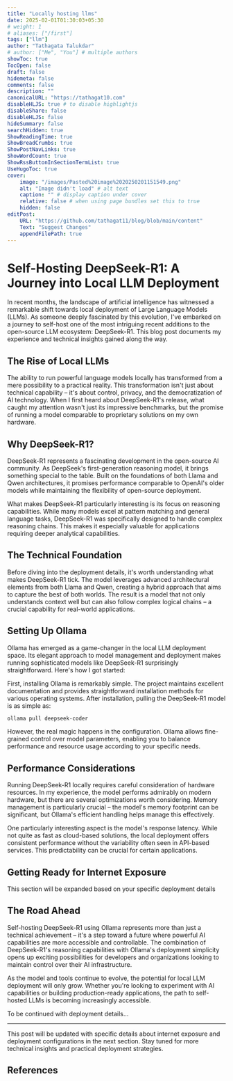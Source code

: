 ```yaml
---
title: "Locally hosting llms"
date: 2025-02-01T01:30:03+05:30
# weight: 1
# aliases: ["/first"]
tags: ["llm"]
author: "Tathagata Talukdar"
# author: ["Me", "You"] # multiple authors
showToc: true
TocOpen: false
draft: false
hidemeta: false
comments: false
description: ""
canonicalURL: "https://tathagat10.com"
disableHLJS: true # to disable highlightjs
disableShare: false
disableHLJS: false
hideSummary: false
searchHidden: true
ShowReadingTime: true
ShowBreadCrumbs: true
ShowPostNavLinks: true
ShowWordCount: true
ShowRssButtonInSectionTermList: true
UseHugoToc: true
cover:
    image: "/images/Pasted%20image%2020250201151549.png"
    alt: "Image didn't load" # alt text
    caption: "" # display caption under cover
    relative: false # when using page bundles set this to true
    hidden: false
editPost:
    URL: "https://github.com/tathagat11/blog/blob/main/content"
    Text: "Suggest Changes"
    appendFilePath: true
---
```

# Self-Hosting DeepSeek-R1: A Journey into Local LLM Deployment

In recent months, the landscape of artificial intelligence has witnessed a remarkable shift towards local deployment of Large Language Models (LLMs). As someone deeply fascinated by this evolution, I've embarked on a journey to self-host one of the most intriguing recent additions to the open-source LLM ecosystem: DeepSeek-R1. This blog post documents my experience and technical insights gained along the way.

## The Rise of Local LLMs

The ability to run powerful language models locally has transformed from a mere possibility to a practical reality. This transformation isn't just about technical capability – it's about control, privacy, and the democratization of AI technology. When I first heard about DeepSeek-R1's release, what caught my attention wasn't just its impressive benchmarks, but the promise of running a model comparable to proprietary solutions on my own hardware.

## Why DeepSeek-R1?

DeepSeek-R1 represents a fascinating development in the open-source AI community. As DeepSeek's first-generation reasoning model, it brings something special to the table. Built on the foundations of both Llama and Qwen architectures, it promises performance comparable to OpenAI's older models while maintaining the flexibility of open-source deployment.

What makes DeepSeek-R1 particularly interesting is its focus on reasoning capabilities. While many models excel at pattern matching and general language tasks, DeepSeek-R1 was specifically designed to handle complex reasoning chains. This makes it especially valuable for applications requiring deeper analytical capabilities.

## The Technical Foundation

Before diving into the deployment details, it's worth understanding what makes DeepSeek-R1 tick. The model leverages advanced architectural elements from both Llama and Qwen, creating a hybrid approach that aims to capture the best of both worlds. The result is a model that not only understands context well but can also follow complex logical chains – a crucial capability for real-world applications.

## Setting Up Ollama

Ollama has emerged as a game-changer in the local LLM deployment space. Its elegant approach to model management and deployment makes running sophisticated models like DeepSeek-R1 surprisingly straightforward. Here's how I got started:

First, installing Ollama is remarkably simple. The project maintains excellent documentation and provides straightforward installation methods for various operating systems. After installation, pulling the DeepSeek-R1 model is as simple as:

```bash
ollama pull deepseek-coder
```

However, the real magic happens in the configuration. Ollama allows fine-grained control over model parameters, enabling you to balance performance and resource usage according to your specific needs.

## Performance Considerations

Running DeepSeek-R1 locally requires careful consideration of hardware resources. In my experience, the model performs admirably on modern hardware, but there are several optimizations worth considering. Memory management is particularly crucial – the model's memory footprint can be significant, but Ollama's efficient handling helps manage this effectively.

One particularly interesting aspect is the model's response latency. While not quite as fast as cloud-based solutions, the local deployment offers consistent performance without the variability often seen in API-based services. This predictability can be crucial for certain applications.

## Getting Ready for Internet Exposure

This section will be expanded based on your specific deployment details

## The Road Ahead

Self-hosting DeepSeek-R1 using Ollama represents more than just a technical achievement – it's a step toward a future where powerful AI capabilities are more accessible and controllable. The combination of DeepSeek-R1's reasoning capabilities with Ollama's deployment simplicity opens up exciting possibilities for developers and organizations looking to maintain control over their AI infrastructure.

As the model and tools continue to evolve, the potential for local LLM deployment will only grow. Whether you're looking to experiment with AI capabilities or building production-ready applications, the path to self-hosted LLMs is becoming increasingly accessible.

To be continued with deployment details...

---

This post will be updated with specific details about internet exposure and deployment configurations in the next section. Stay tuned for more technical insights and practical deployment strategies.


## References